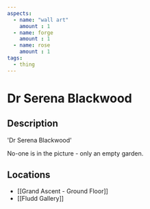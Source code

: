 ```yaml
---
aspects: 
  - name: "wall art"
    amount : 1
  - name: forge
    amount : 1
  - name: rose
    amount : 1
tags:
  - thing
---
```


# Dr Serena Blackwood

## Description
'Dr Serena Blackwood'

No-one is in the picture - only an empty garden.
## Locations
- [[Grand Ascent - Ground Floor]]
- [[Fludd Gallery]]